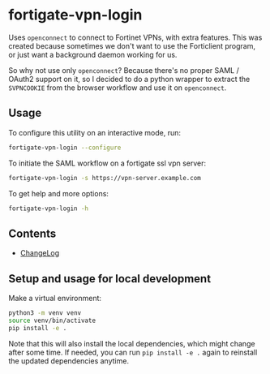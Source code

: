 # fortigate-vpn-login

Uses `openconnect` to connect to Fortinet VPNs, with extra features. This was created because sometimes we don't want
to use the Forticlient program, or just want a background daemon working for us.

So why not use only `openconnect`? Because there's no proper SAML / OAuth2 support on it, so I decided to do a python
wrapper to extract the `SVPNCOOKIE` from the browser workflow and use it on `openconnect`.

## Usage

To configure this utility on an interactive mode, run:

```bash
fortigate-vpn-login --configure
```

To initiate the SAML workflow on a fortigate ssl vpn server:

```bash
fortigate-vpn-login -s https://vpn-server.example.com
```

To get help and more options:

```bash
fortigate-vpn-login -h
```

## Contents

- [ChangeLog](CHANGELOG.md)

## Setup and usage for local development

Make a virtual environment:

```bash
python3 -m venv venv
source venv/bin/activate
pip install -e .
```

Note that this will also install the local dependencies, which might change after
some time. If needed, you can run `pip install -e .` again to reinstall the
updated dependencies anytime.
